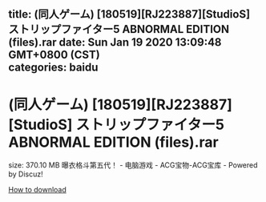 
title: (同人ゲーム) [180519][RJ223887][StudioS] ストリップファイター5 ABNORMAL EDITION (files).rar
date: Sun Jan 19 2020 13:09:48 GMT+0800 (CST)    
categories: baidu
---

# (同人ゲーム) [180519][RJ223887][StudioS] ストリップファイター5 ABNORMAL EDITION (files).rar
size: 370.10 MB
 曝衣格斗第五代！ - 电脑游戏 - ACG宝物-ACG宝库 - Powered by Discuz!
 

[How to download](https://bpcam.bemobtrk.com/go/2ceec3aa-1ca2-46d6-b9ff-aaa5c184517c?jno=385)